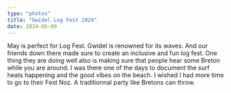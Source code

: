 ```yaml
---
type: "photos"
title: "Gwidel Log Fest 2024"
date: 2024-05-09
---
```


May is perfect for Log Fest. Gwidel is renowned for its waves. 
And our friends down there made sure to create an inclusive and fun log fest.
One thing they are doing well also is making sure that people hear some Breton while you are around.
I was there one of the days to document the surf heats happening and the good vibes on the beach.
I wished I had more time to go to their Fest Noz. A traditionnal party like Bretons can throw.
